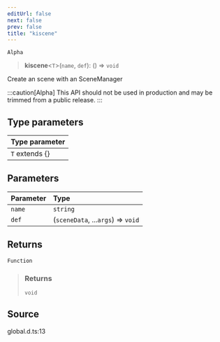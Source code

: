 ```yaml
---
editUrl: false
next: false
prev: false
title: "kiscene"
---
```


`Alpha`

> **kiscene**\<`T`\>(`name`, `def`): () => `void`

Create an scene with an SceneManager

:::caution[Alpha]
This API should not be used in production and may be trimmed from a public release.
:::

## Type parameters

| Type parameter |
| :------ |
| `T` extends \{} |

## Parameters

| Parameter | Type |
| :------ | :------ |
| `name` | `string` |
| `def` | (`sceneData`, ...`args`) => `void` |

## Returns

`Function`

> ### Returns
>
> `void`
>

## Source

global.d.ts:13
